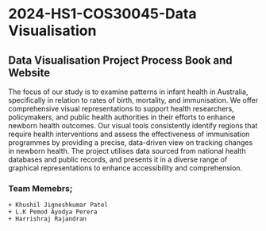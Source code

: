 # 2024-HS1-COS30045-Data Visualisation

## Data Visualisation Project Process Book and Website

The focus of our study is to examine patterns in infant health in Australia, specifically in relation to rates of birth, mortality, and immunisation. We offer comprehensive visual representations to support health researchers, policymakers, and public health authorities in their efforts to enhance newborn health outcomes. Our visual tools consistently identify regions that require health interventions and assess the effectiveness of immunisation programmes by providing a precise, data-driven view on tracking changes in newborn health. The project utilises data sourced from national health databases and public records, and presents it in a diverse range of graphical representations to enhance accessibility and comprehension.

### Team Memebrs;

    + Khushil Jigneshkumar Patel 
    + L.K Pemod Ayodya Perera
    + Harrishraj Rajandran
